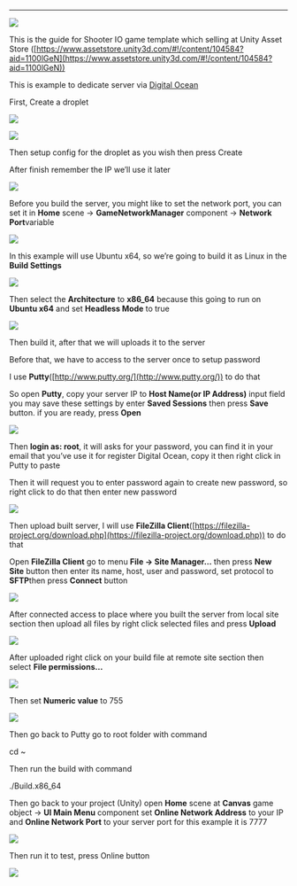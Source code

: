 * * *

![](../images/1y9GWNOJQ4UhK7WweZE1lpw.png)

This is the guide for Shooter IO game template which selling at Unity Asset Store ([https://www.assetstore.unity3d.com/#!/content/104584?aid=1100lGeN](https://www.assetstore.unity3d.com/#!/content/104584?aid=1100lGeN))

This is example to dedicate server via [Digital Ocean](https://m.do.co/c/03d10d801aee)

First, Create a droplet

![](../images/01LCh01sMtklynXfj.png)

![](../images/0-454otHMp5VJl3-6.png)

Then setup config for the droplet as you wish then press Create

After finish remember the IP we’ll use it later

![](../images/0oAriWkI0DJWu-CU0.png)

Before you build the server, you might like to set the network port, you can set it in **Home** scene -> **GameNetworkManager** component -> **Network Port**variable

![](../images/12CoDkwiTMdh1UbL3GklCag.png)

In this example will use Ubuntu x64, so we’re going to build it as Linux in the **Build Settings**

![](../images/0jYWIgO7pC-rqA6zd.png)

Then select the **Architecture** to **x86\_64** because this going to run on **Ubuntu x64** and set **Headless Mode** to true

![](../images/02PY-E4OBbUdSK_P1.png)

Then build it, after that we will uploads it to the server

Before that, we have to access to the server once to setup password

I use **Putty**([http://www.putty.org/](http://www.putty.org/))  to do that

So open **Putty**, copy your server IP to **Host Name(or IP Address)** input field you may save these settings by enter **Saved Sessions** then press **Save** button. if you are ready, press **Open**

![](../images/0WjaaKEru3DsR0pB6.png)

Then **login as: root**, it will asks for your password, you can find it in your email that you’ve use it for register Digital Ocean, copy it then right click in Putty to paste

Then it will request you to enter password again to create new password, so right click to do that then enter new password

![](../images/0E1224D22cZULxMHq.png)

Then upload built server, I will use **FileZilla Client**([https://filezilla-project.org/download.php](https://filezilla-project.org/download.php)) to do that

Open **FileZilla Client** go to menu **File -> Site Manager…** then press **New Site** button then enter its name, host, user and password, set protocol to **SFTP**then press **Connect** button

![](../images/0Cl5_m0I8GkBVT_R4.png)

After connected access to place where you built the server from local site section then upload all files by right click selected files and press **Upload**

![](../images/0kLS0s0eD-rPrxgXZ.png)

After uploaded right click on your build file at remote site section then select **File permissions…**

![](../images/0gOWHIZ2i8AaupOip.png)

Then set **Numeric value** to 755

![](../images/0SsNfr1sY-s7yYXto.png)

Then go back to Putty go to root folder with command

cd ~

Then run the build with command

./Build.x86\_64

Then go back to your project (Unity) open **Home** scene at **Canvas** game object -> **UI Main Menu** component set **Online Network Address** to your IP and **Online Network Port** to your server port for this example it is 7777

![](../images/0mgDN39TGcSIiPhLB.png)

Then run it to test, press Online button

![](../images/1Qz4quLDGaY4zvxDFPbaJ8g.png)